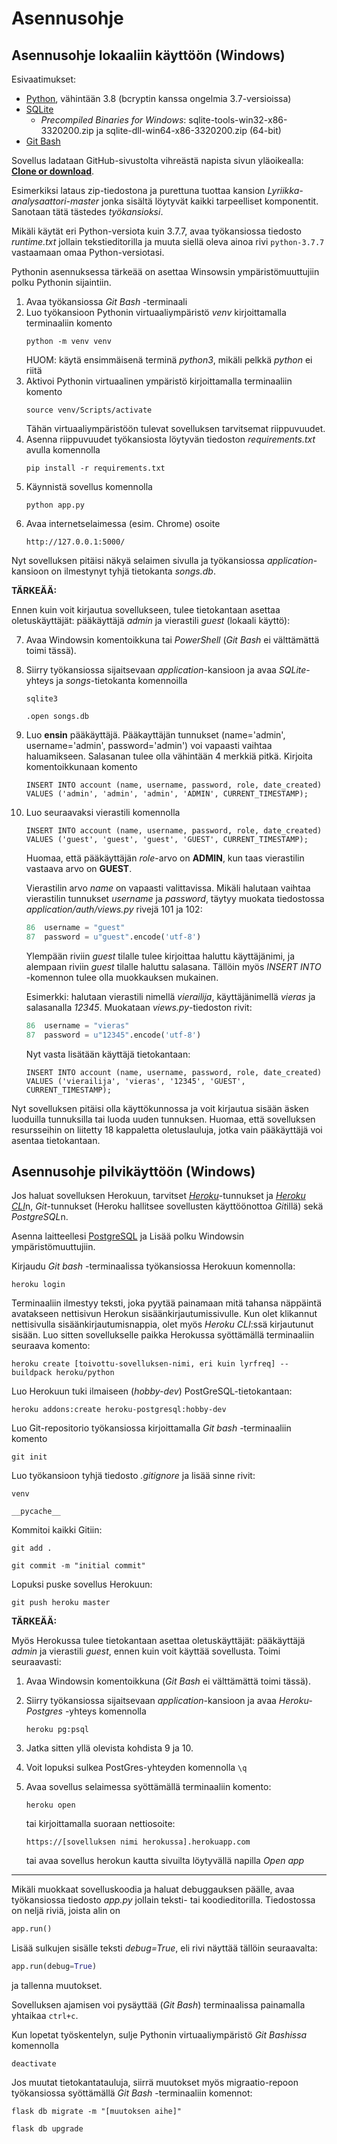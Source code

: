 # Asennusohje

## Asennusohje lokaaliin käyttöön (Windows)

Esivaatimukset:

* [Python](https://www.python.org/downloads/), vähintään 3.8 (bcryptin kanssa ongelmia 3.7-versioissa)
* [SQLite](https://www.sqlite.org/download.html)
  - *Precompiled Binaries for Windows*: sqlite-tools-win32-x86-3320200.zip ja sqlite-dll-win64-x86-3320200.zip (64-bit)
* [Git Bash](https://gitforwindows.org/)

Sovellus ladataan GitHub-sivustolta vihreästä napista sivun yläoikealla: [**Clone or download**](https://github.com/gitjms/Lyriikka-analysaattori).

Esimerkiksi lataus zip-tiedostona ja purettuna tuottaa kansion *Lyriikka-analysaattori-master* jonka sisältä löytyvät kaikki tarpeelliset komponentit.
Sanotaan tätä tästedes *työkansioksi*.

Mikäli käytät eri Python-versiota kuin 3.7.7, avaa työkansiossa tiedosto *runtime.txt* jollain tekstieditorilla ja muuta siellä oleva ainoa rivi ```python-3.7.7``` vastaamaan omaa Python-versiotasi.

Pythonin asennuksessa tärkeää on asettaa Winsowsin ympäristömuuttujiin polku Pythonin sijaintiin.

1. Avaa työkansiossa *Git Bash* -terminaali
2. Luo työkansioon Pythonin virtuaaliympäristö *venv* kirjoittamalla terminaaliin komento
   ```
   python -m venv venv
   ```
   HUOM: käytä ensimmäisenä terminä *python3*, mikäli pelkkä *python* ei riitä
3. Aktivoi Pythonin virtuaalinen ympäristö kirjoittamalla terminaaliin komento
   ```
   source venv/Scripts/activate
   ```
   Tähän virtuaaliympäristöön tulevat sovelluksen tarvitsemat riippuvuudet.
4. Asenna riippuvuudet työkansiosta löytyvän tiedoston *requirements.txt* avulla komennolla
   ```
   pip install -r requirements.txt
   ```
5. Käynnistä sovellus komennolla
   ```
   python app.py
   ```
6. Avaa internetselaimessa (esim. Chrome) osoite
   ```
   http://127.0.0.1:5000/
   ```
Nyt sovelluksen pitäisi näkyä selaimen sivulla ja työkansiossa *application*-kansioon on ilmestynyt tyhjä tietokanta *songs.db*.

**TÄRKEÄÄ:**

Ennen kuin voit kirjautua sovellukseen, tulee tietokantaan asettaa oletuskäyttäjät: pääkäyttäjä *admin* ja vierastili *guest* (lokaali käyttö):

7. Avaa Windowsin komentoikkuna tai *PowerShell* (*Git Bash* ei välttämättä toimi tässä).
8. Siirry työkansiossa sijaitsevaan *application*-kansioon ja avaa *SQLite*-yhteys ja *songs*-tietokanta komennoilla
   ```
   sqlite3

   .open songs.db
   ```
9. Luo **ensin** pääkäyttäjä. Pääkayttäjän tunnukset (name='admin', username='admin', password='admin') voi vapaasti vaihtaa haluamikseen. Salasanan tulee olla vähintään 4 merkkiä pitkä. Kirjoita komentoikkunaan komento
   ```
   INSERT INTO account (name, username, password, role, date_created) VALUES ('admin', 'admin', 'admin', 'ADMIN', CURRENT_TIMESTAMP);
   ```
10. Luo seuraavaksi vierastili komennolla
    ```
    INSERT INTO account (name, username, password, role, date_created) VALUES ('guest', 'guest', 'guest', 'GUEST', CURRENT_TIMESTAMP);
    ```
    Huomaa, että pääkäyttäjän *role*-arvo on **ADMIN**, kun taas vierastilin vastaava arvo on **GUEST**.

    Vierastilin arvo *name* on vapaasti valittavissa. Mikäli halutaan vaihtaa vierastilin tunnukset *username* ja *password*, täytyy muokata tiedostossa *application/auth/views.py* rivejä 101 ja 102:
    ```python
    86	username = "guest"
    87	password = u"guest".encode('utf-8')
    ```
    Ylempään riviin *guest* tilalle tulee kirjoittaa haluttu käyttäjänimi, ja alempaan riviin *guest* tilalle haluttu salasana.
    Tällöin myös *INSERT INTO* -komennon tulee olla muokkauksen mukainen.

    Esimerkki: halutaan vierastili nimellä *vierailija*, käyttäjänimellä *vieras* ja salasanalla *12345*. Muokataan *views.py*-tiedoston rivit:
    ```python
    86	username = "vieras"
    87	password = u"12345".encode('utf-8')
    ```
    Nyt vasta lisätään käyttäjä tietokantaan:
    ```
    INSERT INTO account (name, username, password, role, date_created) VALUES ('vierailija', 'vieras', '12345', 'GUEST', CURRENT_TIMESTAMP);
    ```

Nyt sovelluksen pitäisi olla käyttökunnossa ja voit kirjautua sisään äsken luoduilla tunnuksilla tai luoda uuden tunnuksen. Huomaa, että sovelluksen resursseihin on liitetty 18 kappaletta oletuslauluja, jotka vain pääkäyttäjä voi asentaa tietokantaan.

## Asennusohje pilvikäyttöön (Windows)

Jos haluat sovelluksen Herokuun, tarvitset [*Heroku*](https://signup.heroku.com/)-tunnukset ja [*Heroku CLI*](https://devcenter.heroku.com/articles/heroku-cli)n, *Git*-tunnukset (Heroku hallitsee sovellusten käyttöönottoa *Git*illä) sekä *PostgreSQL*n.

Asenna laitteellesi [PostgreSQL](https://www.enterprisedb.com/downloads/postgres-postgresql-downloads) ja Lisää polku Windowsin ympäristömuuttujiin.

Kirjaudu *Git bash* -terminaalissa työkansiossa Herokuun komennolla:
```
heroku login
```
Terminaaliin ilmestyy teksti, joka pyytää painamaan mitä tahansa näppäintä avatakseen nettisivun Herokun sisäänkirjautumissivulle. Kun olet klikannut nettisivulla sisäänkirjautumisnappia, olet myös *Heroku CLI*:ssä kirjautunut sisään.
Luo sitten sovellukselle paikka Herokussa syöttämällä terminaaliin seuraava komento:
```
heroku create [toivottu-sovelluksen-nimi, eri kuin lyrfreq] --buildpack heroku/python
```
Luo Herokuun tuki ilmaiseen (*hobby-dev*) PostGreSQL-tietokantaan:
```
heroku addons:create heroku-postgresql:hobby-dev
```
Luo Git-repositorio työkansiossa kirjoittamalla *Git bash* -terminaaliin komento
```
git init
```
Luo työkansioon tyhjä tiedosto *.gitignore* ja lisää sinne rivit:
```
venv

__pycache__
```
Kommitoi kaikki Gitiin:
```
git add .

git commit -m "initial commit"
```
Lopuksi puske sovellus Herokuun:
```
git push heroku master
```

**TÄRKEÄÄ:**

Myös Herokussa tulee tietokantaan asettaa oletuskäyttäjät: pääkäyttäjä *admin* ja vierastili *guest*, ennen kuin voit käyttää sovellusta. Toimi seuraavasti:

1. Avaa Windowsin komentoikkuna (*Git Bash* ei välttämättä toimi tässä).
2. Siirry työkansiossa sijaitsevaan *application*-kansioon ja avaa *Heroku-Postgres* -yhteys komennolla
   ```
   heroku pg:psql
   ```
3. Jatka sitten yllä olevista kohdista 9 ja 10.

4. Voit lopuksi sulkea PostGres-yhteyden komennolla ```\q```
5. Avaa sovellus selaimessa syöttämällä terminaaliin komento:
   ```
   heroku open
   ```
   tai kirjoittamalla suoraan nettiosoite:
   ```
   https://[sovelluksen nimi herokussa].herokuapp.com
   ```
   tai avaa sovellus herokun kautta sivuilta löytyvällä napilla *Open app*

---

Mikäli muokkaat sovelluskoodia ja haluat debuggauksen päälle, avaa työkansiossa tiedosto *app.py* jollain teksti- tai koodieditorilla. Tiedostossa on neljä riviä, joista alin on
```python
app.run()
```
Lisää sulkujen sisälle teksti *debug=True*, eli rivi näyttää tällöin seuraavalta:
```python
app.run(debug=True)
```
ja tallenna muutokset.

Sovelluksen ajamisen voi pysäyttää (*Git Bash*) terminaalissa painamalla yhtaikaa ```ctrl+c```.

Kun lopetat työskentelyn, sulje Pythonin virtuaaliympäristö *Git Bashissa* komennolla
```
deactivate
```

Jos muutat tietokantatauluja, siirrä muutokset myös migraatio-repoon työkansiossa syöttämällä *Git Bash* -terminaaliin komennot:
```
flask db migrate -m "[muutoksen aihe]"
```
```
flask db upgrade
```
